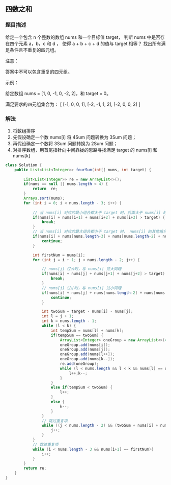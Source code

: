 ## 四数之和
### 题目描述

给定一个包含 n 个整数的数组 nums 和一个目标值 target，
判断 nums 中是否存在四个元素 a，b，c 和 d ，
使得 a + b + c + d 的值与 target 相等？
找出所有满足条件且不重复的四元组。

注意：

答案中不可以包含重复的四元组。

示例：

给定数组 nums = [1, 0, -1, 0, -2, 2]，和 target = 0。

满足要求的四元组集合为：
[
  [-1,  0, 0, 1],
  [-2, -1, 1, 2],
  [-2,  0, 0, 2]
]


### 解法
1. 将数组排序
2. 先假设确定一个数 nums[i] 将 4Sum 问题转换为 3Sum 问题；
3. 再假设确定一个数将 3Sum 问题转换为 2Sum 问题；
4. 对排序数组，用首尾指针向中间靠拢的思路寻找满足 target 的 nums[l] 和 nums[k]

```java
class Solution {
    public List<List<Integer>> fourSum(int[] nums, int target) {
                
		List<List<Integer>> re = new ArrayList<>();
        if(nums == null || nums.length < 4) {
            return  re;
        }
        Arrays.sort(nums);
        for (int i = 0; i < nums.length - 3; i++) {
		
            // 当 nums[i] 对应的最小组合都大于 target 时，后面大于 nums[i] 的组合必然也大于 target，
            if(nums[i] + nums[i+1] + nums[i+2] + nums[i+3] > target) {
                break;
            }
            // 当 nums[i] 对应的最大组合都小于 target 时， nums[i] 的其他组合必然也小于 target
            if(nums[i] + nums[nums.length-3] + nums[nums.length-2] + nums[nums.length-1] < target) {
                continue;
            }

            int firstNum = nums[i];
            for (int j = i + 1; j < nums.length - 2; j++) {

                // nums[j] 过大时，与 nums[i] 过大同理
                if(nums[i] + nums[j] + nums[j+1] + nums[j+2] > target) {
                    break;
                }
                // nums[j] 过小时，与 nums[i] 过小同理
                if(nums[i] + nums[j] + nums[nums.length-2] + nums[nums.length-1] < target) {
                    continue;
                }

                int twoSum = target - nums[i] - nums[j];
                int l = j + 1;
                int k = nums.length - 1;
                while (l < k) {
                    int tempSum = nums[l] + nums[k];
                    if(tempSum == twoSum) {
                        ArrayList<Integer> oneGroup = new ArrayList<>(4);
                        oneGroup.add(nums[i]);
                        oneGroup.add(nums[j]);
                        oneGroup.add(nums[l++]);
                        oneGroup.add(nums[k--]);
                        re.add(oneGroup);
                        while (l < nums.length && l < k && nums[l] == oneGroup.get(2) && nums[k] == oneGroup.get(3)) {
                            l++;k--;
                        }
                    }
                    else if(tempSum < twoSum) {
                        l++;
                    }
                    else {
                        k--;
                    }
                }
                // 跳过重复项
                while ((j < nums.length - 2) && (twoSum + nums[i] + nums[j+1] == target)) {
                    j++;
                }
            }
            // 跳过重复项
            while (i < nums.length - 3 && nums[i+1] == firstNum){
                i++;
            }
        }
        return re;
    }
}
```